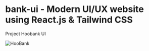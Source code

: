# bank-ui - Modern UI/UX website using React.js & Tailwind CSS
Project Hoobank UI 

![HooBank](https://i.ibb.co/BK1Hn0x/Screenshot-2022-08-08-at-4-05-48-PM.png)
